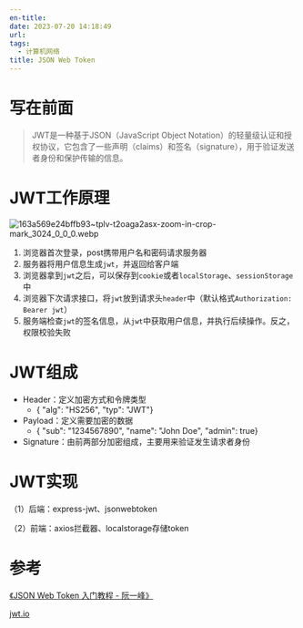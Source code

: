 ```yaml
---
en-title: 
date: 2023-07-20 14:18:49
url: 
tags:
  - 计算机网络
title: JSON Web Token
---
```

# 写在前面
> JWT是一种基于JSON（JavaScript Object Notation）的轻量级认证和授权协议，它包含了一些声明（claims）和签名（signature），用于验证发送者身份和保护传输的信息。

# JWT工作原理


![163a569e24bffb93~tplv-t2oaga2asx-zoom-in-crop-mark_3024_0_0_0.webp](https://p3-juejin.byteimg.com/tos-cn-i-k3u1fbpfcp/34dda0e30b01485299ed222eef01a844~tplv-k3u1fbpfcp-watermark.image?)
1.  浏览器首次登录，post携带用户名和密码请求服务器
1.  服务器将用户信息生成`jwt`，并返回给客户端
1.  浏览器拿到`jwt`之后，可以保存到`cookie`或者`localStorage`、`sessionStorage`中
1.  浏览器下次请求接口，将`jwt`放到请求头`header`中（默认格式`Authorization: Bearer jwt`）
1.  服务端检查`jwt`的签名信息，从`jwt`中获取用户信息，并执行后续操作。反之，权限校验失败

# JWT组成
- Header：定义加密方式和令牌类型
    - {  "alg": "HS256",  "typ": "JWT"}
- Payload：定义需要加密的数据
    - {  "sub": "1234567890",  "name": "John Doe",  "admin": true}
- Signature：由前两部分加密组成，主要用来验证发生请求者身份
# JWT实现
（1）后端：express-jwt、jsonwebtoken

（2）前端：axios拦截器、localstorage存储token
# 参考
[《JSON Web Token 入门教程 - 阮一峰》](https://link.juejin.cn/?target=http%3A%2F%2Fwww.ruanyifeng.com%2Fblog%2F2018%2F07%2Fjson_web_token-tutorial.html "http://www.ruanyifeng.com/blog/2018/07/json_web_token-tutorial.html")

[jwt.io](jwt.io)